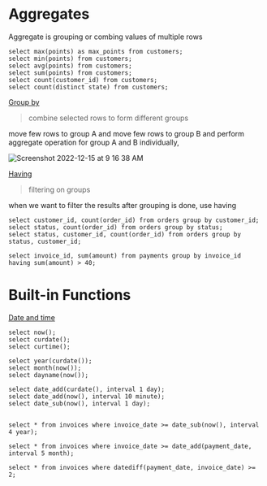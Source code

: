 # Aggregates

Aggregate is grouping or combing values of multiple rows
```
select max(points) as max_points from customers;
select min(points) from customers;
select avg(points) from customers;
select sum(points) from customers;
select count(customer_id) from customers;
select count(distinct state) from customers;
```

<ins>Group by</ins>   
> combine selected rows to form different groups    

move few rows to group A and move few rows to group B and perform aggregate operation for group A and B individually,   

![Screenshot 2022-12-15 at 9 16 38 AM](https://user-images.githubusercontent.com/16437905/207767897-d7650af9-1834-4f34-93ec-af990cbb5e80.png)

<ins>Having</ins>   
> filtering on groups   

when we want to filter the results after grouping is done, use having   

```
select customer_id, count(order_id) from orders group by customer_id;
select status, count(order_id) from orders group by status;
select status, customer_id, count(order_id) from orders group by status, customer_id;

select invoice_id, sum(amount) from payments group by invoice_id having sum(amount) > 40;
```

# Built-in Functions

<ins>Date and time</ins>    
```
select now();
select curdate();
select curtime();

select year(curdate());
select month(now());
select dayname(now());

select date_add(curdate(), interval 1 day);
select date_add(now(), interval 10 minute);
select date_sub(now(), interval 1 day);


select * from invoices where invoice_date >= date_sub(now(), interval 4 year);

select * from invoices where invoice_date >= date_add(payment_date, interval 5 month);

select * from invoices where datediff(payment_date, invoice_date) >= 2;
```
